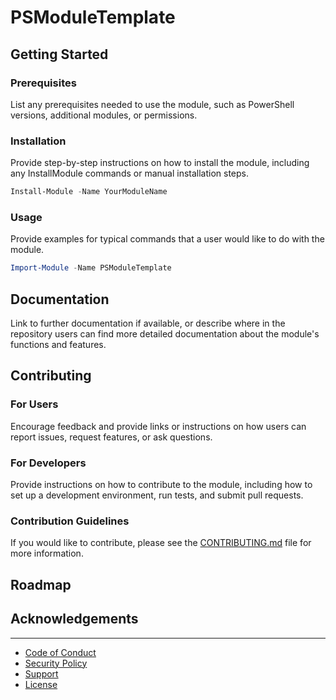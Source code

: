 # PSModuleTemplate

<!--
Add a short description about the module and the project.
-->

## Getting Started

### Prerequisites

List any prerequisites needed to use the module, such as PowerShell versions, additional modules, or permissions.

### Installation

Provide step-by-step instructions on how to install the module, including any InstallModule commands or manual installation steps.

```powershell
Install-Module -Name YourModuleName
```

### Usage

Provide examples for typical commands that a user would like to do with the module.

```powershell
Import-Module -Name PSModuleTemplate
```

## Documentation

Link to further documentation if available, or describe where in the repository users can find more detailed documentation about
the module's functions and features.

## Contributing

### For Users
Encourage feedback and provide links or instructions on how users can report issues, request features, or ask questions.

### For Developers

Provide instructions on how to contribute to the module, including how to set up a development environment, run tests, and submit pull requests.

### Contribution Guidelines

If you would like to contribute, please see the [CONTRIBUTING.md](CONTRIBUTING.md) file for more information.


## Roadmap

## Acknowledgements

---

- [Code of Conduct](CODE_OF_CONDUCT.md)
- [Security Policy](SECURITY.md)
- [Support](SUPPORT.md)
- [License](LICENSE)
